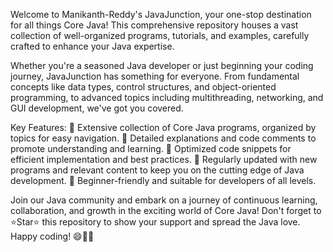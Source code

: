 Welcome to Manikanth-Reddy's JavaJunction, your one-stop destination for all things Core Java! This comprehensive repository houses a vast collection of well-organized programs, tutorials, and examples, carefully crafted to enhance your Java expertise.

Whether you're a seasoned Java developer or just beginning your coding journey, JavaJunction has something for everyone. From fundamental concepts like data types, control structures, and object-oriented programming, to advanced topics including multithreading, networking, and GUI development, we've got you covered.

Key Features:
🔹 Extensive collection of Core Java programs, organized by topics for easy navigation.
🔹 Detailed explanations and code comments to promote understanding and learning.
🔹 Optimized code snippets for efficient implementation and best practices.
🔹 Regularly updated with new programs and relevant content to keep you on the cutting edge of Java development.
🔹 Beginner-friendly and suitable for developers of all levels.

Join our Java community and embark on a journey of continuous learning, collaboration, and growth in the exciting world of Core Java! Don't forget to ⭐️Star⭐️ this repository to show your support and spread the Java love. Happy coding! 😄👨‍💻
